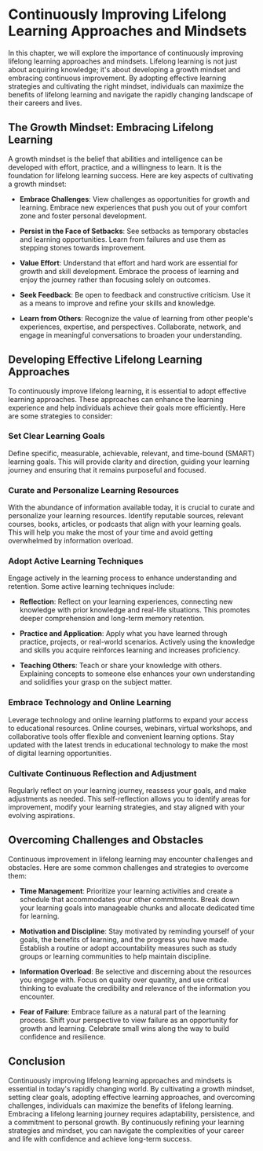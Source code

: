 Continuously Improving Lifelong Learning Approaches and Mindsets
===========================================================================

In this chapter, we will explore the importance of continuously improving lifelong learning approaches and mindsets. Lifelong learning is not just about acquiring knowledge; it's about developing a growth mindset and embracing continuous improvement. By adopting effective learning strategies and cultivating the right mindset, individuals can maximize the benefits of lifelong learning and navigate the rapidly changing landscape of their careers and lives.

The Growth Mindset: Embracing Lifelong Learning
-----------------------------------------------

A growth mindset is the belief that abilities and intelligence can be developed with effort, practice, and a willingness to learn. It is the foundation for lifelong learning success. Here are key aspects of cultivating a growth mindset:

* **Embrace Challenges**: View challenges as opportunities for growth and learning. Embrace new experiences that push you out of your comfort zone and foster personal development.

* **Persist in the Face of Setbacks**: See setbacks as temporary obstacles and learning opportunities. Learn from failures and use them as stepping stones towards improvement.

* **Value Effort**: Understand that effort and hard work are essential for growth and skill development. Embrace the process of learning and enjoy the journey rather than focusing solely on outcomes.

* **Seek Feedback**: Be open to feedback and constructive criticism. Use it as a means to improve and refine your skills and knowledge.

* **Learn from Others**: Recognize the value of learning from other people's experiences, expertise, and perspectives. Collaborate, network, and engage in meaningful conversations to broaden your understanding.

Developing Effective Lifelong Learning Approaches
-------------------------------------------------

To continuously improve lifelong learning, it is essential to adopt effective learning approaches. These approaches can enhance the learning experience and help individuals achieve their goals more efficiently. Here are some strategies to consider:

### Set Clear Learning Goals

Define specific, measurable, achievable, relevant, and time-bound (SMART) learning goals. This will provide clarity and direction, guiding your learning journey and ensuring that it remains purposeful and focused.

### Curate and Personalize Learning Resources

With the abundance of information available today, it is crucial to curate and personalize your learning resources. Identify reputable sources, relevant courses, books, articles, or podcasts that align with your learning goals. This will help you make the most of your time and avoid getting overwhelmed by information overload.

### Adopt Active Learning Techniques

Engage actively in the learning process to enhance understanding and retention. Some active learning techniques include:

* **Reflection**: Reflect on your learning experiences, connecting new knowledge with prior knowledge and real-life situations. This promotes deeper comprehension and long-term memory retention.

* **Practice and Application**: Apply what you have learned through practice, projects, or real-world scenarios. Actively using the knowledge and skills you acquire reinforces learning and increases proficiency.

* **Teaching Others**: Teach or share your knowledge with others. Explaining concepts to someone else enhances your own understanding and solidifies your grasp on the subject matter.

### Embrace Technology and Online Learning

Leverage technology and online learning platforms to expand your access to educational resources. Online courses, webinars, virtual workshops, and collaborative tools offer flexible and convenient learning options. Stay updated with the latest trends in educational technology to make the most of digital learning opportunities.

### Cultivate Continuous Reflection and Adjustment

Regularly reflect on your learning journey, reassess your goals, and make adjustments as needed. This self-reflection allows you to identify areas for improvement, modify your learning strategies, and stay aligned with your evolving aspirations.

Overcoming Challenges and Obstacles
-----------------------------------

Continuous improvement in lifelong learning may encounter challenges and obstacles. Here are some common challenges and strategies to overcome them:

* **Time Management**: Prioritize your learning activities and create a schedule that accommodates your other commitments. Break down your learning goals into manageable chunks and allocate dedicated time for learning.

* **Motivation and Discipline**: Stay motivated by reminding yourself of your goals, the benefits of learning, and the progress you have made. Establish a routine or adopt accountability measures such as study groups or learning communities to help maintain discipline.

* **Information Overload**: Be selective and discerning about the resources you engage with. Focus on quality over quantity, and use critical thinking to evaluate the credibility and relevance of the information you encounter.

* **Fear of Failure**: Embrace failure as a natural part of the learning process. Shift your perspective to view failure as an opportunity for growth and learning. Celebrate small wins along the way to build confidence and resilience.

Conclusion
----------

Continuously improving lifelong learning approaches and mindsets is essential in today's rapidly changing world. By cultivating a growth mindset, setting clear goals, adopting effective learning approaches, and overcoming challenges, individuals can maximize the benefits of lifelong learning. Embracing a lifelong learning journey requires adaptability, persistence, and a commitment to personal growth. By continuously refining your learning strategies and mindset, you can navigate the complexities of your career and life with confidence and achieve long-term success.
